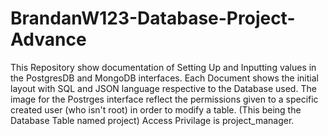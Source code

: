 # BrandanW123-Database-Project-Advance
 This Repository show documentation of Setting Up and Inputting values in the PostgresDB and MongoDB interfaces. Each Document shows the initial layout with SQL and JSON language respective to the Database used. The image for the Postrges interface reflect the permissions given to a specific created user (who isn't root) in order to modify a table. (This being the Database Table named project) Access Privilage is project_manager. 
